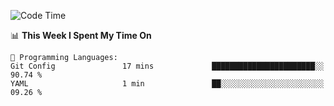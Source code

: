 <!--START_SECTION:waka-->
![Code Time](http://img.shields.io/badge/Code%20Time-998%20hrs%2025%20mins-blue)

📊 **This Week I Spent My Time On** 

```text
💬 Programming Languages: 
Git Config               17 mins             ███████████████████████░░   90.74 % 
YAML                     1 min               ██░░░░░░░░░░░░░░░░░░░░░░░   09.26 % 
```


<!--END_SECTION:waka-->
